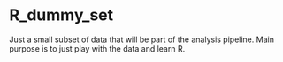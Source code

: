 # R_dummy_set

Just a small subset of data that will be part of the analysis pipeline. Main purpose is to just play with the data and learn R.
